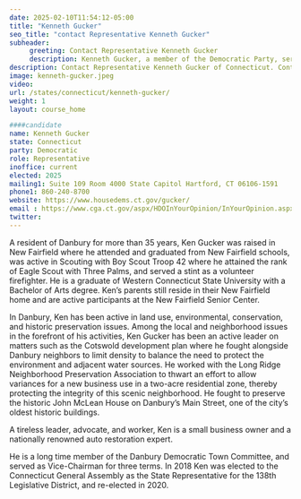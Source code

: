 ```yaml
---
date: 2025-02-10T11:54:12-05:00
title: "Kenneth Gucker"
seo_title: "contact Representative Kenneth Gucker"
subheader:
     greeting: Contact Representative Kenneth Gucker
     description: Kenneth Gucker, a member of the Democratic Party, serves as a representative in the Connecticut House of Representatives for District 138. This district encompasses portions of Danbury, as well as parts of New Fairfield and Ridgefield. He began his term on January 8, 2025.
description: Contact Representative Kenneth Gucker of Connecticut. Contact information for Kenneth Gucker includes email address, phone number, and mailing address.
image: kenneth-gucker.jpeg
video:
url: /states/connecticut/kenneth-gucker/
weight: 1
layout: course_home

####candidate
name: Kenneth Gucker
state: Connecticut
party: Democratic
role: Representative
inoffice: current
elected: 2025
mailing1: Suite 109 Room 4000 State Capitol Hartford, CT 06106-1591
phone1: 860-240-8700
website: https://www.housedems.ct.gov/gucker/
email : https://www.cga.ct.gov/aspx/HDOInYourOpinion/InYourOpinion.aspx/
twitter: 
---
```

A resident of Danbury for more than 35 years, Ken Gucker was raised in New Fairfield where he attended and graduated from New Fairfield schools, was active in Scouting with Boy Scout Troop 42 where he attained the rank of Eagle Scout with Three Palms, and served a stint as a volunteer firefighter.  He is a graduate of Western Connecticut State University with a Bachelor of Arts degree.  Ken’s parents still reside in their New Fairfield home and are active participants at the New Fairfield Senior Center.

In Danbury, Ken has been active in land use, environmental, conservation, and historic preservation issues.  Among the local and neighborhood issues in the forefront of his activities, Ken Gucker has been an active leader on matters such as the Cotswold development plan where he fought alongside Danbury neighbors to limit density to balance the need to protect the environment and adjacent water sources. He worked with the Long Ridge Neighborhood Preservation Association to thwart an effort to allow variances for a new business use in a two-acre residential zone, thereby protecting the integrity of this scenic neighborhood.  He fought to preserve the historic John McLean House on Danbury’s Main Street, one of the city’s oldest historic buildings.

A tireless leader, advocate, and worker, Ken is a small business owner and a nationally renowned auto restoration expert.

He is a long time member of the Danbury Democratic Town Committee, and served as Vice-Chairman for three terms.  In 2018 Ken was elected to the Connecticut General Assembly as the State Representative for the 138th Legislative District, and re-elected in 2020.
